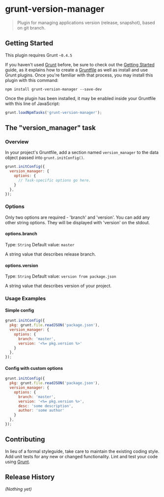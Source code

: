 # grunt-version-manager

> Plugin for managing applications version (release, snapshot), based on git branch.

## Getting Started
This plugin requires Grunt `~0.4.5`

If you haven't used [Grunt](http://gruntjs.com/) before, be sure to check out the [Getting Started](http://gruntjs.com/getting-started) guide, as it explains how to create a [Gruntfile](http://gruntjs.com/sample-gruntfile) as well as install and use Grunt plugins. Once you're familiar with that process, you may install this plugin with this command:

```shell
npm install grunt-version-manager --save-dev
```

Once the plugin has been installed, it may be enabled inside your Gruntfile with this line of JavaScript:

```js
grunt.loadNpmTasks('grunt-version-manager');
```

## The "version_manager" task

### Overview
In your project's Gruntfile, add a section named `version_manager` to the data object passed into `grunt.initConfig()`.

```js
grunt.initConfig({
  version_manager: {
    options: {
      // Task-specific options go here.
    }
  },
});
```

### Options

Only two options are required - 'branch' and 'version'. You can add any other string options. They will be displayed with 'version' on the stdout.

#### options.branch
Type: `String`
Default value: `master`

A string value that describes release branch.

#### options.version
Type: `String`
Default value: `version from package.json`

A string value that describes version of your project.

### Usage Examples

#### Simple config

```js
grunt.initConfig({
  pkg: grunt.file.readJSON('package.json'),
  version_manager: {
    options: {
      branch: 'master',
      version: '<%= pkg.version %>'
    }
  },
});
```

#### Config with custom options
```js
grunt.initConfig({
  pkg: grunt.file.readJSON('package.json'),
  version_manager: {
    options: {
      branch: 'master',
      version: '<%= pkg.version %>',
      desc: 'some description',
      author: 'some author'
    }
  },
});
```

## Contributing
In lieu of a formal styleguide, take care to maintain the existing coding style. Add unit tests for any new or changed functionality. Lint and test your code using [Grunt](http://gruntjs.com/).

## Release History
_(Nothing yet)_
